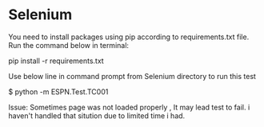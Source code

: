 # Selenium

You need to install packages using pip according to requirements.txt file. Run the command below in terminal:

pip install -r requirements.txt


Use below line in command prompt from Selenium directory to run this test

<directory path> $ python -m ESPN.Test.TC001
  
  
Issue:
  Sometimes page was not loaded properly , It may lead test to fail. i haven't handled that sitution due to limited time i had.
